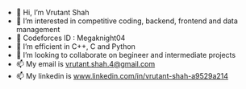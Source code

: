 - 👋 Hi, I’m Vrutant Shah
- 👀 I’m interested in competitive coding, backend, frontend and data management
- 👀 Codeforces ID : Megaknight04
- 🌱 I’m efficient in C++, C and Python
- 💞️ I’m looking to collaborate on begineer and intermediate projects
- 📫 My email is vrutant.shah.4@gmail.com
- 📫 My linkedin is www.linkedin.com/in/vrutant-shah-a9529a214

<!---
vrutant04shah/vrutant04shah is a ✨ special ✨ repository because its `README.md` (this file) appears on your GitHub profile.
You can click the Preview link to take a look at your changes.
--->
